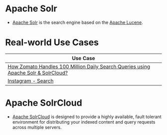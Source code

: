 # Apache Solr
- [Apache Solr](https://solr.apache.org/) is the search engine based on the [Apache Lucene](Readme.md).

# Real-world Use Cases

| Use Case                                                                                                           |
|--------------------------------------------------------------------------------------------------------------------|
| [How Zomato Handles 100 Million Daily Search Queries using Apache Solr & SolrCloud?](https://github.com/Anshul619/Tech-Stacks-Live-Apps/tree/main/Zomato/Readme.md) |
| [Instagram - Search](https://github.com/Anshul619/Tech-Stacks-Live-Apps/tree/main/Instagram/Readme.md)                                                       |

# Apache SolrCloud
- [Apache SolrCloud](https://solr.apache.org/guide/6_6/getting-started-with-solrcloud.html) is designed to provide a highly available, fault tolerant environment for distributing your indexed content and query requests across multiple servers.
